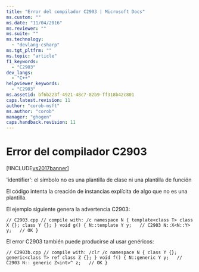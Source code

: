 ```yaml
---
title: "Error del compilador C2903 | Microsoft Docs"
ms.custom: ""
ms.date: "11/04/2016"
ms.reviewer: ""
ms.suite: ""
ms.technology: 
  - "devlang-csharp"
ms.tgt_pltfrm: ""
ms.topic: "article"
f1_keywords: 
  - "C2903"
dev_langs: 
  - "C++"
helpviewer_keywords: 
  - "C2903"
ms.assetid: bf6b223f-4921-48c7-82b9-ff318b42c801
caps.latest.revision: 11
author: "corob-msft"
ms.author: "corob"
manager: "ghogen"
caps.handback.revision: 11
---
```

# Error del compilador C2903
[!INCLUDE[vs2017banner](../../assembler/inline/includes/vs2017banner.md)]

'identifier': el símbolo no es una plantilla de clase ni una plantilla de función  
  
 El código intenta la creación de instancias explícita de algo que no es una plantilla.  
  
 El ejemplo siguiente genera la advertencia C2903:  
  
```  
// C2903.cpp // compile with: /c namespace N { template<class T> class X {}; class Y {}; } void g() { N::template Y y;   // C2903 N::X<N::Y> y;   // OK }  
```  
  
 El error C2903 también puede producirse al usar genéricos:  
  
```  
// C2903b.cpp // compile with: /clr /c namespace N { class Y {}; generic<class T> ref class Z {}; } void f() { N::generic Y y;   // C2903 N:: generic Z<int>^ z;   // OK }  
```